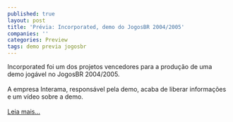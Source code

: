 ```yaml
---
published: true
layout: post
title: 'Prévia: Incorporated, demo do JogosBR 2004/2005'
companies: ''
categories: Preview
tags: demo previa jogosbr
---
```

Incorporated foi um dos projetos vencedores para a produ&ccedil;&atilde;o de uma demo jog&aacute;vel no JogosBR 2004/2005.<br /><br />A empresa Interama, respons&aacute;vel pela demo, acaba de liberar informa&ccedil;&otilde;es e um v&iacute;deo sobre a demo.<br /><br /><a href="{{ site.baseurl }}/index.php?p=c&amp;id=380">Leia mais...</a>

